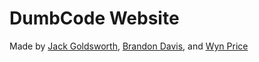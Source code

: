 # DumbCode Website
Made by [Jack Goldsworth](https://github.com/JackGoldsworth), [Brandon Davis](https://github.com/NeusFear), and [Wyn Price](https://github.com/Wyn-Price)
